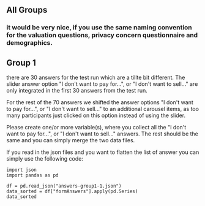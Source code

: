 ## All Groups

### it would be very nice, if you use the same naming convention for the valuation questions, privacy concern questionnaire and demographics. 

## Group 1

there are 30 answers for the test run which are a tillte bit different. The slider answer option "I don't want to pay for...", or "I don't want to sell..." are only integrated in the first 30 answers from the test run. 

For the rest of the 70 answers we shifted the answer options "I don't want to pay for...", or "I don't want to sell..."  to an additional carousel items, as too many participants just clicked on this option instead of using the slider. 

Please create one/or more variable(s), where you collect all the "I don't want to pay for...", or "I don't want to sell..." answers. The rest should be the same and you can simply merge the two data files. 

If you read in the json files and you want to flatten the list of answer you can simply use the following code: 


```
import json
import pandas as pd

df = pd.read_json("answers-group1-1.json")
data_sorted = df["formAnswers"].apply(pd.Series)
data_sorted 
```
